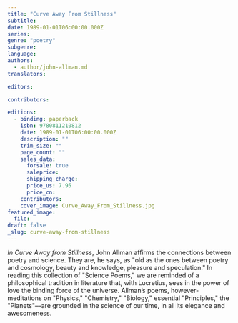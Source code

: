 ```yaml
---
title: "Curve Away From Stillness"
subtitle:
date: 1989-01-01T06:00:00.000Z
series:
genre: "poetry"
subgenre:
language:
authors:
  - author/john-allman.md
translators:

editors:

contributors:

editions:
  - binding: paperback
    isbn: 9780811210812
    date: 1989-01-01T06:00:00.000Z
    description: ""
    trim_size: ""
    page_count: ""
    sales_data:
      forsale: true
      saleprice:
      shipping_charge:
      price_us: 7.95
      price_cn:
    contributors:
    cover_image: Curve_Away_From_Stillness.jpg
featured_image:
  file:
draft: false
_slug: curve-away-from-stillness
---
```


_In Curve Away from Stillness_, John Allman affirms the connections between poetry and science. They are, he says, as "old as the ones between poetry and cosmology, beauty and knowledge, pleasure and speculation." In reading this collection of "Science Poems," we are reminded of a philosophical tradition in literature that, with Lucretius, sees in the power of love the binding force of the universe. Allman’s poems, however-meditations on "Physics," "Chemistry," "Biology," essential "Principles," the "Planets"––are grounded in the science of our time, in all its elegance and awesomeness.

